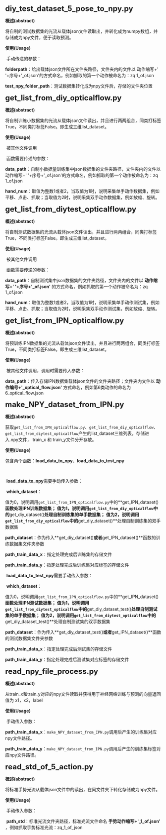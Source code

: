 <font size=5>**diy_test_dataset_5_pose_to_npy.py**</font>

**概述(abstract)**

​		将自制的测试数据集的光流从载体json文件读取出，并转化成为numpy数组，并存储成为npy文件，便于读取预测。

**使用(Usage)**

​		手动传递的参数：

​		**folderpath**：给出载体json文件所在文件夹路径，文件夹内的文件以 动作缩写+' '+序号+'_of.json'的方式命名，例如抓取的第一个动作被命名为：zq 1_of.json 

​		**test_npy_folder_path**：测试数据集转化成为npy文件后，存储的文件夹位置





<font size=5>**get_list_from_diy_opticalflow.py**</font>

**概述(abstract)**

​		将自制训练小数据集的光流从载体json文件读出，并且进行两两组合，同类打标签True，不同类打标签False。即生成三维list_dataset。

**使用(Usage)**

​		被其他文件调用

​		函数需要传递的参数：

​		**data_path**：自制小数据量训练集中json数据集的文件夹路径，文件夹内的文件以 动作缩写+' '+序号+'_of.json'的方式命名，例如抓取的第一个动作被命名为：zq 1_of.json 

​		**hand_num**：取值为整数1或者2，当取值为1时，说明采集单手动作数据集，例如平移、点击、抓取；当取值为2时，说明采集双手动作数据集，例如放缩、旋转。





<font size=5>**get_list_from_diytest_opticalflow.py**</font>

**概述(abstract)**

​		将自制测试数据集的光流从载体json文件读出，并且进行两两组合，同类打标签True，不同类打标签False。即生成三维list_dataset。

**使用(Usage)**

​		被其他文件调用

​		函数需要传递的参数：

​		**data_path**：自制测试集中json数据集的文件夹路径，文件夹内的文件以 **动作缩写+' '+序号+'_of.json'** 的方式命名，例如抓取的第一个动作被命名为：zq 1_of.json 

​		**hand_num**：取值为整数1或者2，当取值为1时，说明采集单手动作测试集，例如平移、点击、抓取；当取值为2时，说明采集双手动作测试集，例如放缩、旋转。



<font size=5>**get_list_from_IPN_opticalflow.py**</font>

**概述(abstract)**

​		将预训练IPN数据集的光流从载体json文件读出，并且进行两两组合，同类打标签True，不同类打标签False。即生成三维list_dataset。

**使用(Usage)**

​		被其他文件调用，调用时需要传入参数：

​		**data_path**：传入存储IPN数据集载体json文件的文件夹路径；文件夹内文件以 **动作编号+'_optical_flow.json'** 方式命名，例如第6类动作的命名为 6_optical_flow.json





<font size=5>**make_NPY_dataset_from_IPN.py**</font>

**概述(abstract)**

​		获取`get_list_from_IPN_opticalflow.py`、`get_list_from_diy_opticalflow`、`get_list_from_diytest_opticalflow`产生的list_dataset三维列表，存储进入.npy文件， train_x 和 train_y文件分开存放。

**使用(Usage)**

​		包含两个函数：**load_data_to_npy**、**load_data_to_test_npy**

​		

​		**load_data_to_npy**需要手动传入参数：

​			**which_dataset**： 

​							值为0，说明调用`get_list_from_IPN_opticalflow.py`中的**get_IPN_dataset()**函数处理IPN训练数据集；							值为1，说明调用`get_list_from_diy_opticalflow`中的**get_diy_dataset()**处理自制训练集的单手数据集；							值为2，说明调用`get_list_from_diy_opticalflow`中的**get_diy_dataset()**处理自制训练集的双手数据集

​			**path_dataset**：作为传入**get_diy_dataset()**或者**get_IPN_dataset()**函数的训练数据集文件夹参数

​			**path_train_data_x**：指定处理完成后训练集的存储文件

​			**path_train_data_y**：指定处理完成后训练集对应标签的存储文件



​		**load_data_to_test_npy**需要手动传入参数：

​			**which_dataset**：

​							值为0，说明调用`get_list_from_IPN_opticalflow.py`中的**get_IPN_dataset()**函数处理IPN测试数据集；							值为1，说明调用`get_list_from_diytest_opticalflow`中的**get_diy_dataset_test()**处理自制测试集的单手数据集；							值为2，说明调用`get_list_from_diytest_opticalflow`中的**get_diy_dataset_test()**处理自制测试集的双手数据集

​			**path_dataset**：作为传入**get_diy_dataset_test()**或者**get_IPN_dataset()**函数的测试数据集文件夹参数

​			**path_train_data_x**：指定处理完成后测试集的存储文件

​			**path_train_data_y**：指定处理完成后测试集对应标签的存储文件







<font size=5>**read_npy_file_process.py**</font>

**概述(abstract)**

​		从train_x和train_y对应的npy文件读取并获得用于神经网络训练与预测的向量返回值为 x1，x2，label

**使用(Usage)**

​		手动传入参数：

​		**path_train_data_x**：`make_NPY_dataset_from_IPN.py`调用后产生的训练集对应npy文件路径。

​		**path_train_data_y**：`make_NPY_dataset_from_IPN.py`调用后产生的训练集标签对应npy文件路径。





<font size=5>**read_std_of_5_action.py**</font>

**概述(abstract)**

​		将标准手势光流从载体json文件中的读出，在同文件夹下转化存储成为npy文件。

**使用(Usage)**

​		手动传入参数：

​		**path_std**：标准光流文件夹路径，标准光流文件命名 **手势动作缩写+'_1_of.json'** ，例如抓取手势标准光流：zq_1_of_json